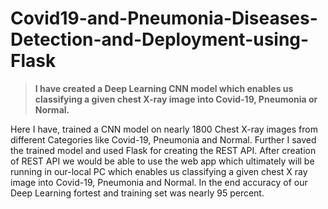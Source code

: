 # Covid19-and-Pneumonia-Diseases-Detection-and-Deployment-using-Flask
>**I have created a Deep Learning CNN model which enables us classifying a given chest X-ray image into Covid-19, Pneumonia or Normal.**

Here I have, trained a CNN model on nearly 1800 Chest X-ray images from different Categories like Covid-19, Pneumonia and Normal. Further I saved the trained model and used Flask for creating the REST API. After creation of REST API we would be able to use the web app which ultimately will be running in our-local PC which enables us classifying a given chest X ray image into Covid-19, Pneumonia and Normal. In the end accuracy of our Deep Learning fortest and training set was nearly 95 percent.


